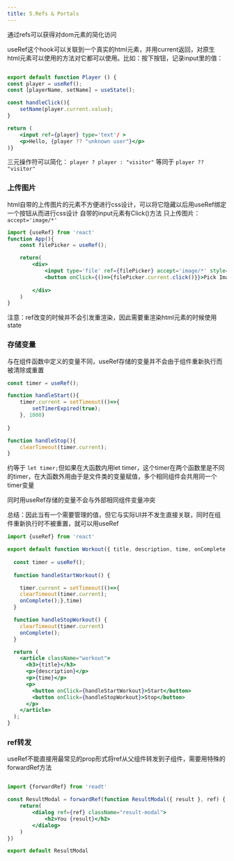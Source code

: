 ```yaml
---
title: 5.Refs & Portals
---
```


通过refs可以获得对dom元素的简化访问

useRef这个hook可以关联到一个真实的html元素，并用current返回，对原生html元素可以使用的方法对它都可以使用。比如：按下按钮，记录input里的值：

```jsx

export default function Player () {
const player = useRef();
const [playerName, setName] = useState();

const handleClick(){
	setName(player.current.value);
}

return (
	<input ref={player} type='text'/ >
	<p>Hello, {player ?? "unknown user"}</p>
)}
```


三元操作符可以简化：
`player ? player : "visitor"`
等同于
`player ?? "visitor"`


### 上传图片

html自带的上传图片的元素不方便进行css设计，可以将它隐藏以后用useRef绑定一个按钮从而进行css设计
自带的input元素有Click()方法
只上传图片：`accept='image/*'`

```jsx
import {useRef} from 'react'
function App(){
	const filePicker = useRef();

	return(
		<div>
			<input type='file' ref={filePicker} accept='image/*' style={{display:'none'}}>
			<button onClick={()=>{filePicker.current.click()}}>Pick Image</button>
			
		</div>
	)
}
```

注意：ref改变的时候并不会引发重渲染，因此需要重渲染html元素的时候使用state


### 存储变量

与在组件函数中定义的变量不同，useRef存储的变量并不会由于组件重新执行而被清除或重置

```jsx
const timer = useRef();

function handleStart(){
	timer.current = setTimeout(()=>{
		setTimerExpired(true);
	}, 1000)
	
}

function handleStop(){
	clearTimeout(timer.current);
}

```
约等于
`let timer;`但如果在大函数内用let timer，这个timer在两个函数里是不同的timer，在大函数外用由于是文件类的变量赋值，多个相同组件会共用同一个timer变量

同时用useRef存储的变量不会与外部相同组件变量冲突

总结：因此当有一个需要管理的值，但它与实际UI并不发生直接关联，同时在组件重新执行时不被重置，就可以用useRef


```jsx
import {useRef} from 'react'

export default function Workout({ title, description, time, onComplete }) {
    
  const timer = useRef();
    
  function handleStartWorkout() {

    timer.current = setTimeout(()=>{
    clearTimeout(timer.current);
    onComplete();},time)
  }

  function handleStopWorkout() {
    clearTimeout(timer.current)
    onComplete();
  }

  return (
    <article className="workout">
      <h3>{title}</h3>
      <p>{description}</p>
      <p>{time}</p>
      <p>
        <button onClick={handleStartWorkout}>Start</button>
        <button onClick={handleStopWorkout}>Stop</button>
      </p>
    </article>
  );
}
```


### ref转发

useRef不能直接用最常见的prop形式将ref从父组件转发到子组件，需要用特殊的forwardRef方法

```jsx

import {forwardRef} from 'readt'

const ResultModal = forwardRef(function ResultModal({ result }, ref) {
	return(
		<dialog ref={ref} className="result-modal">
			<h2>You {result}</h2>
		</dialog>
	)
})

export default ResultModal
```
